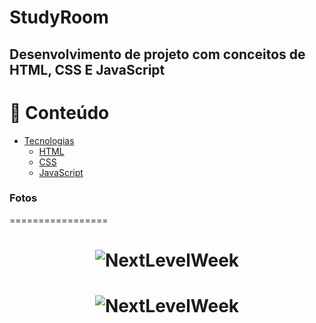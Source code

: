 # StudyRoom
## Desenvolvimento de projeto com conceitos de HTML, CSS E JavaScript


📌 Conteúdo
=================
<!--ts-->
   * [Tecnologias](#Tecnologias)
      * [HTML](#html)
      * [CSS](#css)
      * [JavaScript](#javascript)
      
<!--te-->

### Fotos
=================
<h1 align="center">
  <img alt="NextLevelWeek" title="#NextLevelWeek" src="./public/screenshots/Home.png" />
</h1>

<h1 align="center">
  <img alt="NextLevelWeek" title="#NextLevelWeek" src="./ima" />
</h1>



